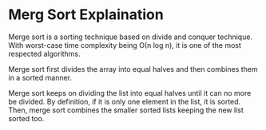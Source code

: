 # Merg Sort Explaination

Merge sort is a sorting technique based on divide and conquer technique. With worst-case time complexity being Ο(n log n), it is one of the most respected algorithms.

Merge sort first divides the array into equal halves and then combines them in a sorted manner.

Merge sort keeps on dividing the list into equal halves until it can no more be divided. By definition, if it is only one element in the list, it is sorted. Then, merge sort combines the smaller sorted lists keeping the new list sorted too.
